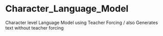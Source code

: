 # Character_Language_Model
Character level Language Model using Teacher Forcing / also Generates text without teacher forcing
